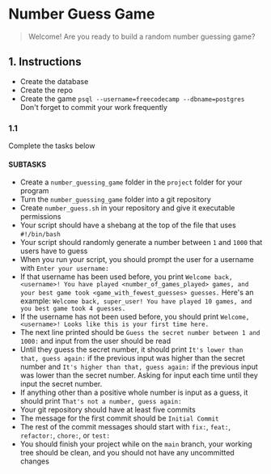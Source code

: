 # Number Guess Game

> Welcome! Are you ready to build a random number guessing game?

## 1. Instructions

- Create the database
- Create the repo
- Create the game
`psql --username=freecodecamp --dbname=postgres`
Don't forget to commit your work frequently

### 1.1

Complete the tasks below

#### SUBTASKS

- Create a `number_guessing_game` folder in the `project` folder for your program
- Turn the `number_guessing_game` folder into a git repository
- Create `number_guess.sh` in your repository and give it executable permissions
- Your script should have a shebang at the top of the file that uses `#!/bin/bash`
- Your script should randomly generate a number between `1` and `1000` that users have to guess
- When you run your script, you should prompt the user for a username with `Enter your username:`
- If that username has been used before, you print `Welcome back, <username>! You have played <number_of_games_played> games, and your best game took <game_with_fewest_guesses> guesses.` Here's an example: `Welcome back, super_user! You have played 10 games, and you best game took 4 guesses.`
- If the username has not been used before, you should print `Welcome, <username>! Looks like this is your first time here.`
- The next line printed should be `Guess the secret number between 1 and 1000:` and input from the user should be read
- Until they guess the secret number, it should print `It's lower than that, guess again:` if the previous input was higher than the secret number and `It's higher than that, guess again:` if the previous input was lower than the secret number. Asking for input each time until they input the secret number.
- If anything other than a positive whole number is input as a guess, it should print `That's not a number, guess again:`
- Your git repository should have at least five commits
- The message for the first commit should be `Initial Commit`
- The rest of the commit messages should start with `fix:`, `feat:`, `refactor:`, `chore:`, or `test:`
- You should finish your project while on the `main` branch, your working tree should be clean, and you should not have any uncommitted changes
